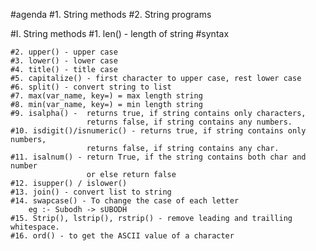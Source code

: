 #agenda
#1. String methods
#2. String programs

#I. String methods
    #1. len() - length of string
    #syntax 

    #2. upper() - upper case
    #3. lower() - lower case
    #4. title() - title case
    #5. capitalize() - first character to upper case, rest lower case
    #6. split() - convert string to list 
    #7. max(var_name, key=) = max length string
    #8. min(var_name, key=) = min length string
    #9. isalpha() -  returns true, if string contains only characters,
                     returns false, if string contains any numbers.
    #10. isdigit()/isnumeric() - returns true, if string contains only numbers,
                     returns false, if string contains any char.
    #11. isalnum() - return True, if the string contains both char and number
                     or else return false
    #12. isupper() / islower()
    #13. join() - convert list to string
    #14. swapcase() - To change the case of each letter
        eg :- Subodh -> sUBODH
    #15. Strip(), lstrip(), rstrip() - remove leading and trailling whitespace.
    #16. ord() - to get the ASCII value of a character
